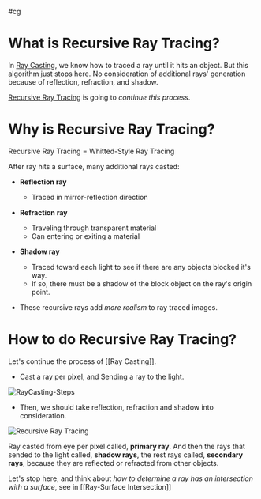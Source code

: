 #cg 

# What is Recursive Ray Tracing?

In [Ray Casting](Ray%20Casting.md), we know how to traced a ray until it hits an object. But this algorithm just stops here. No consideration of additional rays' generation because of reflection, refraction, and shadow.

[Recursive Ray Tracing](Recursive%20Ray%20Tracing.md) is going to *continue this process*.

# Why is Recursive Ray Tracing?

Recursive Ray Tracing = Whitted-Style Ray Tracing

After ray hits a surface, many additional rays casted:

- **Reflection ray**
	- Traced in mirror-reflection direction
- **Refraction ray**
	- Traveling through transparent material
	- Can entering or exiting a material
- **Shadow ray**
	- Traced toward each light to see if there are any objects blocked it's way.
	- If so, there must be a shadow of the block object on the ray's origin point.

- These recursive rays add *more realism* to ray traced images.

# How to do Recursive Ray Tracing?

Let's continue the process of [[Ray Casting]].

- Cast a ray per pixel, and Sending a ray to the light.

![RayCasting-Steps](Pasted%20image%2020231129160947.png)

- Then, we should take reflection, refraction and shadow into consideration.

![Recursive Ray Tracing](Pasted%20image%2020231129161120.png)

Ray casted from eye per pixel called, **primary ray**. And then the rays that sended to the light called, **shadow rays**, the rest rays called, **secondary rays**, because they are reflected or refracted from other objects.

Let's stop here, and think about *how to determine a ray has an intersection with a surface*, see in [[Ray-Surface Intersection]]




